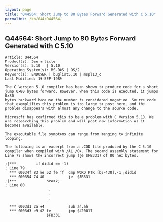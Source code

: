 ```yaml
---
layout: page
title: "Q44564: Short Jump to 80 Bytes Forward Generated with C 5.10"
permalink: /kb/044/Q44564/
---
```


## Q44564: Short Jump to 80 Bytes Forward Generated with C 5.10

	Article: Q44564
	Product(s): See article
	Version(s): 5.10   | 5.10
	Operating System(s): MS-DOS | OS/2
	Keyword(s): ENDUSER | buglist5.10 | mspl13_c
	Last Modified: 19-SEP-1989
	
	The C Version 5.10 compiler has been shown to produce code for a short
	jump 0x80 bytes forward. However, when this code is executed, it jumps 0x80
	bytes backward because the number is considered negative. Source code
	that exemplifies this problem is too large to post here, and the
	problem disappears with almost any change to the source code.
	
	Microsoft has confirmed this to be a problem with C Version 5.10. We
	are researching this problem and will post new information as it
	becomes available.
	
	The executable file symptoms can range from hanging to infinite
	looping.
	
	The following is an excerpt from a .COD file produced by the C 5.10
	compiler when compiled with /AL /Ox. The second assembly statement for
	Line 79 shows the incorrect jump (je $FB331) of 80 hex bytes.
	
	;|***         if(didid == -1)
	; Line 79
	  *** 00034f 83 be 52 fe ff  cmp WORD PTR [bp-430],-1 ;didid
	  *** 000354 74 80           je  $FB331
	;|***              break;
	; Line 80
	                    .
	                    .
	                    .
	
	  *** 0003d1 2a e4           sub ah,ah
	  *** 0003d3 e9 62 fe        jmp $L20017
	                   $FB331:
